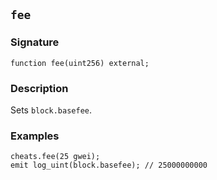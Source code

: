 ## `fee`

### Signature

```solidity
function fee(uint256) external;
```

### Description

Sets `block.basefee`.

### Examples

```solidity
cheats.fee(25 gwei);
emit log_uint(block.basefee); // 25000000000
```
